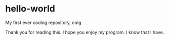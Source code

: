 # hello-world
My first ever coding repository, omg

Thank you for reading this. I hope you enjoy my program.
I know that I have.
